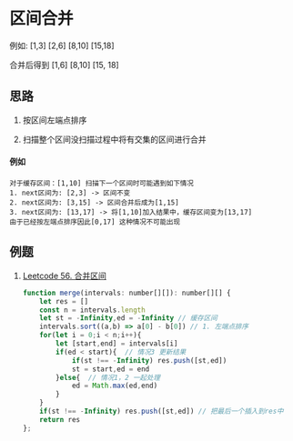 # 区间合并

例如: [1,3] [2,6] [8,10] [15,18]

合并后得到 [1,6] [8,10] [15, 18]

## 思路

1. 按区间左端点排序

2. 扫描整个区间没扫描过程中将有交集的区间进行合并

#### 例如

```
对于缓存区间：[1,10] 扫描下一个区间时可能遇到如下情况
1. next区间为: [2,3] -> 区间不变
2. next区间为: [3,15] -> 区间合并后成为[1,15]
3. next区间为: [13,17] -> 将[1,10]加入结果中，缓存区间变为[13,17]
由于已经按左端点排序因此[0,17] 这种情况不可能出现
```

## 例题

1. [Leetcode 56. 合并区间](https://leetcode-cn.com/problems/merge-intervals/)

    ```js
    function merge(intervals: number[][]): number[][] {
        let res = []
        const n = intervals.length
        let st = -Infinity,ed = -Infinity // 缓存区间
        intervals.sort((a,b) => a[0] - b[0]) // 1. 左端点排序
        for(let i = 0;i < n;i++){
            let [start,end] = intervals[i]
            if(ed < start){  // 情况3 更新结果
                if(st !== -Infinity) res.push([st,ed])
                st = start,ed = end
            }else{  // 情况1，2 一起处理
                ed = Math.max(ed,end)
            }
        }
        if(st !== -Infinity) res.push([st,ed]) // 把最后一个插入到res中
        return res
    };
    ```